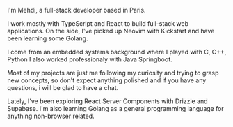 I'm Mehdi, a full-stack developer based in Paris.

I work mostly with TypeScript and React to build full-stack web applications. On the side, I've picked up Neovim with Kickstart and have been learning some Golang.

I come from an embedded systems background where I played with C, C++, Python I also worked professionaly with Java Springboot. 

Most of my projects are just me following my curiosity and trying to grasp new concepts, so don't expect anything polished and if you have any questions, i will be glad to have a chat.

Lately, I've been exploring React Server Components with Drizzle and Supabase. I'm also learning Golang as a general programming language for anything non-browser related.
